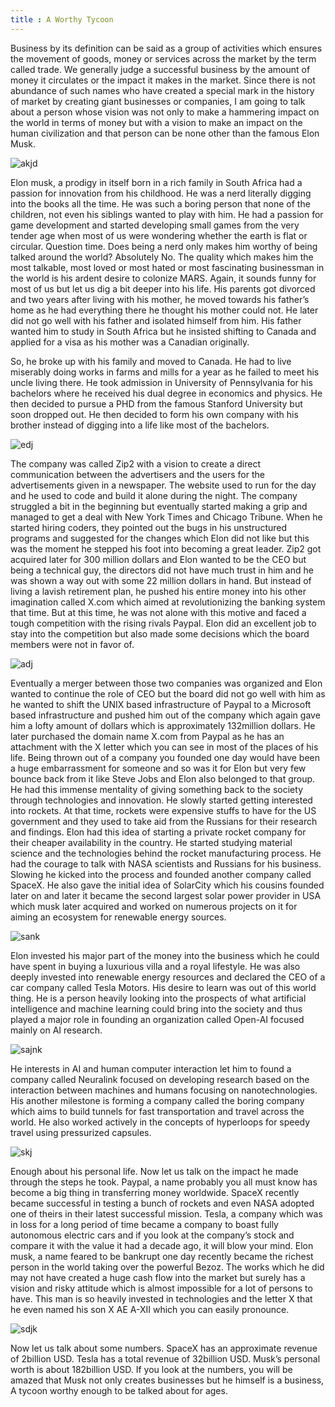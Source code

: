 ```yaml
---
title : A Worthy Tycoon
---
```


Business by its definition can be said as a group of activities which ensures the
movement of goods, money or services across the market by the term called
trade. We generally judge a successful business by the amount of money it
circulates or the impact it makes in the market. Since there is not abundance of
such names who have created a special mark in the history of market by
creating giant businesses or companies, I am going to talk about a person whose
vision was not only to make a hammering impact on the world in terms of
money but with a vision to make an impact on the human civilization and that
person can be none other than the famous Elon Musk.

![akjd](https://dynaimage.cdn.cnn.com/cnn/w_480/https%3A%2F%2Fcdn.cnn.com%2Fcnnnext%2Fdam%2Fassets%2F200513102154-02-elon-musk-unfurled.jpg)

Elon musk, a prodigy in itself born in a rich family in South Africa had a
passion for innovation from his childhood. He was a nerd literally digging into
the books all the time. He was such a boring person that none of the children,
not even his siblings wanted to play with him. He had a passion for game
development and started developing small games from the very tender age when
most of us were wondering whether the earth is flat or circular. Question time.
Does being a nerd only makes him worthy of being talked around the world?
Absolutely No. The quality which makes him the most talkable, most loved or
most hated or most fascinating businessman in the world is his ardent desire to
colonize MARS. Again, it sounds funny for most of us but let us dig a bit
deeper into his life. His parents got divorced and two years after living with his
mother, he moved towards his father’s home as he had everything there he
thought his mother could not. He later did not go well with his father and
isolated himself from him. His father wanted him to study in South Africa but
he insisted shifting to Canada and applied for a visa as his mother was a
Canadian originally.

So, he broke up with his family and moved to Canada. He had to live miserably
doing works in farms and mills for a year as he failed to meet his uncle living
there. He took admission in University of Pennsylvania for his bachelors where
he received his dual degree in economics and physics. He then decided to
pursue a PHD from the famous Stanford University but soon dropped out. He
then decided to form his own company with his brother instead of digging into a
life like most of the bachelors. 

![edj](https://corporatebytes.in/wp-content/uploads/Elon-Musk-1995-Zip2.jpeg)

The company was called Zip2 with a vision to
create a direct communication between the advertisers and the users for the
advertisements given in a newspaper. The website used to run for the day and
he used to code and build it alone during the night. The company struggled a bit
in the beginning but eventually started making a grip and managed to get a deal
with New York Times and Chicago Tribune. When he started hiring coders,
they pointed out the bugs in his unstructured programs and suggested for the
changes which Elon did not like but this was the moment he stepped his foot into becoming a great leader. Zip2 got acquired later for 300 million dollars and
Elon wanted to be the CEO but being a technical guy, the directors did not have
much trust in him and he was shown a way out with some 22 million dollars in
hand. But instead of living a lavish retirement plan, he pushed his entire money
into his other imagination called X.com which aimed at revolutionizing the
banking system that time. But at this time, he was not alone with this motive
and faced a tough competition with the rising rivals Paypal. Elon did an
excellent job to stay into the competition but also made some decisions which
the board members were not in favor of.

![adj](https://nypost.com/wp-content/uploads/sites/2/2018/07/180724-paypal-mafia-elon-musk-01.jpg?quality=80&strip=all)

Eventually a merger between those two companies was organized and Elon
wanted to continue the role of CEO but the board did not go well with him as he
wanted to shift the UNIX based infrastructure of Paypal to a Microsoft based
infrastructure and pushed him out of the company which again gave him a lofty
amount of dollars which is approximately 132million dollars. He later
purchased the domain name X.com from Paypal as he has an attachment with
the X letter which you can see in most of the places of his life. Being thrown
out of a company you founded one day would have been a huge embarrassment
for someone and so was it for Elon but very few bounce back from it like Steve
Jobs and Elon also belonged to that group. He had this immense mentality of
giving something back to the society through technologies and innovation. He
slowly started getting interested into rockets. At that time, rockets were
expensive stuffs to have for the US government and they used to take aid from
the Russians for their research and findings. Elon had this idea of starting a
private rocket company for their cheaper availability in the country. He started
studying material science and the technologies behind the rocket manufacturing
process. He had the courage to talk with NASA scientists and Russians for his
business. Slowing he kicked into the process and founded another company
called SpaceX. He also gave the initial idea of SolarCity which his cousins
founded later on and later it became the second largest solar power provider in
USA which musk later acquired and worked on numerous projects on it for
aiming an ecosystem for renewable energy sources.

![sank](https://1734811051.rsc.cdn77.org/data/images/full/370067/elon-musks-spacex-hired-by-the-pentagon-for-secret-spy-missions-beating-amazons-jeff-bezos.jpg)

Elon invested his major part of the money into the business which he could
have spent in buying a luxurious villa and a royal lifestyle. He was also deeply
invested into renewable energy resources and declared the CEO of a car
company called Tesla Motors. His desire to learn was out of this world thing.
He is a person heavily looking into the prospects of what artificial intelligence
and machine learning could bring into the society and thus played a major role
in founding an organization called Open-AI focused mainly on AI research.

![sajnk](https://i.ytimg.com/vi/YSGAksYCV5c/maxresdefault.jpg)

He interests in AI and human computer interaction let him to found a company
called Neuralink focused on developing research based on the interaction
between machines and humans focusing on nanotechnologies. His another
milestone is forming a company called the boring company which aims to build
tunnels for fast transportation and travel across the world. He also worked
actively in the concepts of hyperloops for speedy travel using pressurized
capsules.

![skj](https://images.hgmsites.net/lrg/hyperloop-one-concept-drawing_100554237_l.jpg)

Enough about his personal life. Now let us talk on the impact he made through
the steps he took. Paypal, a name probably you all must know has become a big
thing in transferring money worldwide. SpaceX recently became successful in
testing a bunch of rockets and even NASA adopted one of theirs in their latest
successful mission. Tesla, a company which was in loss for a long period of
time became a company to boast fully autonomous electric cars and if you look
at the company’s stock and compare it with the value it had a decade ago, it will
blow your mind. Elon musk, a name feared to be bankrupt one day recently
became the richest person in the world taking over the powerful Bezoz. The
works which he did may not have created a huge cash flow into the market but
surely has a vision and risky attitude which is almost impossible for a lot of
persons to have. This man is so heavily invested in technologies and the letter X
that he even named his son X AE A-XII which you can easily pronounce.

![sdjk](https://i1.wp.com/electrek.co/wp-content/uploads/sites/3/2016/12/tesla-self-driving-gif-1.gif?w=538&h=303&quality=82&strip=all&ssl=1)

Now let us talk about some numbers. SpaceX has an approximate revenue of
2billion USD. Tesla has a total revenue of 32billion USD. Musk’s personal
worth is about 182billion USD. If you look at the numbers, you will be amazed
that Musk not only creates businesses but he himself is a business, A tycoon
worthy enough to be talked about for ages.
